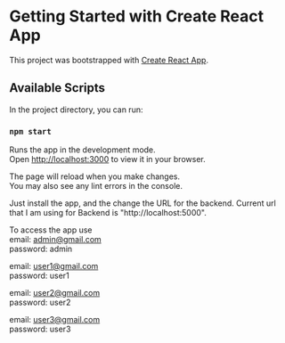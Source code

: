 # Getting Started with Create React App

This project was bootstrapped with [Create React App](https://github.com/facebook/create-react-app).

## Available Scripts

In the project directory, you can run:

### `npm start`

Runs the app in the development mode.\
Open [http://localhost:3000](http://localhost:3000) to view it in your browser.

The page will reload when you make changes.\
You may also see any lint errors in the console.

Just install the app, and the change the URL for the backend. Current url that I am using for Backend is "http://localhost:5000".

To access the app use  
email: admin@gmail.com  
password: admin

email: user1@gmail.com  
password: user1

email: user2@gmail.com  
password: user2

email: user3@gmail.com  
password: user3
